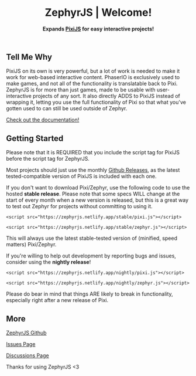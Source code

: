 <header class="card">
<h1 class="zephyr">ZephyrJS | Welcome!</h1>
<p><strong>Expands <a href="https://github.com/pixijs/pixijs">PixiJS</a> for easy interactive projects!</strong></p>
</header>

<p class="pixi" id="compatibility"></p>

<h2>Tell Me Why</h2>
<p>PixiJS on its own is very powerful, but a lot of work is needed to make it work for web-based interactive content. PhaserIO is exclusively used to make games, and not all of the functionality is translatable back to Pixi. ZephyrJS is for more than just games, made to be usable with user-interactive projects of any sort. It also directly ADDS to PixiJS instead of wrapping it, letting you use the full functionality of Pixi so that what you've gotten used to can still be used outside of Zephyr.</p>

<p><a id="documentation-for-web" href="/documentation">Check out the documentation!</a></p>

<h2>Getting Started</h2>

<p>Please note that it is REQUIRED that you include the script tag for PixiJS before the script tag for ZephyrJS.</p>

<p>Most projects should just use the monthly <a href="https://github.com/ZephyrJS-Helper/ZephyrJS/releases">Github Releases</a>, as the latest tested-compatible version of PixiJS is included with each one.</p>

<p>If you don't want to download Pixi/Zephyr, use the following code to use the hosted <strong>stable release</strong>. Please note that some specs WILL change at the start of every month when a new version is released, but this is a great way to test out Zephyr for projects without committing to using it.</p>
<p><code>&lt;script src="https://zephyrjs.netlify.app/stable/pixi.js"&gt;&lt;/script&gt;</code></p>
<p><code>&lt;script src="https://zephyrjs.netlify.app/stable/zephyr.js"&gt;&lt;/script&gt;</code></p>
<p>This will always use the latest stable-tested version of (minified, speed matters) Pixi/Zephyr.</p>
<p>If you're willing to help out development by reporting bugs and issues, consider using the <strong class="zephyr">nightly release</strong>!</p>
<p><code>&lt;script src="https://zephyrjs.netlify.app/nightly/pixi.js"&gt;&lt;/script&gt;</code></p>
<p><code>&lt;script src="https://zephyrjs.netlify.app/nightly/zephyr.js"&gt;&lt;/script&gt;</code></p>
<p>Please do bear in mind that things ARE likely to break in functionality, especially right after a new release of Pixi.</p>

<h2>More</h2>
<p><a href="https://github.com/ZephyrJS-Helper/ZephyrJS">ZephyrJS Github</a></p>
<p><a href="https://github.com/ZephyrJS-Helper/ZephyrJS/issues">Issues Page</a></p>
<p><a href="https://github.com/ZephyrJS-Helper/ZephyrJS/discussions">Discussions Page</a></p>

<p>Thanks for using ZephyrJS &lt;3</p>
